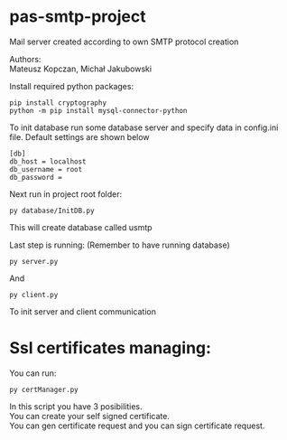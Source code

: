 # pas-smtp-project
Mail server created according to own SMTP protocol creation

Authors:  
Mateusz Kopczan, Michał Jakubowski


Install required python packages:  
```
pip install cryptography
python -m pip install mysql-connector-python
```  
To init database run some database server and specify data in config.ini file.
Default settings are shown below  
```
[db]
db_host = localhost
db_username = root
db_password = 
```

Next run in project root folder:  
```
py database/InitDB.py
```
This will create database called usmtp 

Last step is running: (Remember to have running database)

```
py server.py
```
And
```
py client.py
```
To init server and client communication

# Ssl certificates managing:

You can run:
```
py certManager.py
```
In this script you have 3 posibilities.   
You can create your self signed certificate.  
You can gen certificate request and you can sign certificate request.


